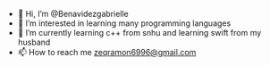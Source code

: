 - 👋 Hi, I’m @Benavidezgabrielle
- 👀 I’m interested in learning many programming languages
- 🌱 I’m currently learning c++ from snhu and learning swift from my husband
- 📫 How to reach me zeqramon6996@gmail.com

